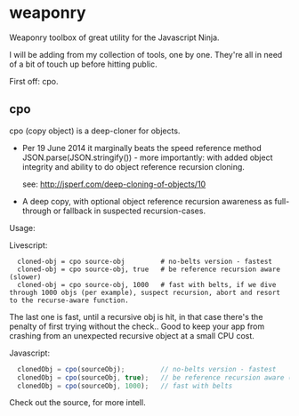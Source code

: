 weaponry
========

Weaponry toolbox of great utility for the Javascript Ninja.


I will be adding from my collection of tools, one by one. They're all in
need of a bit of touch up before hitting public.

First off: cpo.

## cpo ##

cpo (copy object) is a deep-cloner for objects.

- Per 19 June 2014 it marginally beats  the speed reference method
  JSON.parse(JSON.stringify()) - more importantly: with added object 
  integrity and ability to do object reference recursion cloning.

  see: http://jsperf.com/deep-cloning-of-objects/10

- A deep copy, with optional object reference recursion awareness as
  full-through or fallback in suspected recursion-cases.

Usage: 

Livescript:
```LiveScript
  cloned-obj = cpo source-obj         # no-belts version - fastest
  cloned-obj = cpo source-obj, true   # be reference recursion aware (slower) 
  cloned-obj = cpo source-obj, 1000   # fast with belts, if we dive through 1000 objs (per example), suspect recursion, abort and resort to the recurse-aware function.
```

The last one is fast, until a recursive obj is hit, in that case there's the penalty of first trying without the check.. Good to keep your app from crashing from an unexpected recursive object at a small CPU cost.

Javascript:
```JavaScript
  clonedObj = cpo(sourceObj);         // no-belts version - fastest
  clonedObj = cpo(sourceObj, true);   // be reference recursion aware (slower) 
  clonedObj = cpo(sourceObj, 1000);   // fast with belts 
```

Check out the source, for more intell.


